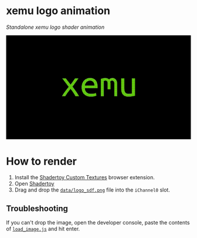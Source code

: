 # xemu logo animation
_Standalone xemu logo shader animation_

![render](renders/800x400.gif)

# How to render
1. Install the [Shadertoy Custom Textures](https://github.com/ahillss/ShadertoyCustomTextures) browser extension.
2. Open [Shadertoy](https://www.shadertoy.com/view/3ftSz8)
3. Drag and drop the [`data/logo_sdf.png`](data/logo_sdf.png) file into the `iChannel0` slot.

## Troubleshooting
If you can't drop the image, open the developer console, paste the contents of [`load_image.js`](load_image.js) and hit enter.